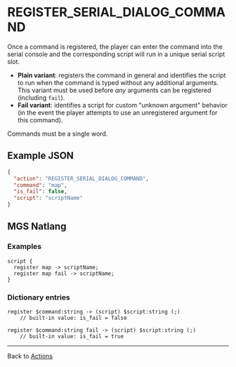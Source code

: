 # REGISTER_SERIAL_DIALOG_COMMAND

Once a command is registered, the player can enter the command into the serial console and the corresponding script will run in a unique serial script slot.

- **Plain variant**: registers the command in general and identifies the script to run when the command is typed without any additional arguments. This variant must be used before *any* arguments can be registered (including `fail`).
- **Fail variant**: identifies a script for custom "unknown argument" behavior (in the event the player attempts to use an unregistered argument for this command).

Commands must be a single word.

## Example JSON

```json
{
  "action": "REGISTER_SERIAL_DIALOG_COMMAND",
  "command": "map",
  "is_fail": false,
  "script": "scriptName"
}
```

## MGS Natlang

### Examples

```mgs
script {
  register map -> scriptName;
  register map fail -> scriptName;
}
```

### Dictionary entries

```
register $command:string -> (script) $script:string (;)
	// built-in value: is_fail = false

register $command:string fail -> (script) $script:string (;)
	// built-in value: is_fail = true
```

---

Back to [Actions](../actions)
